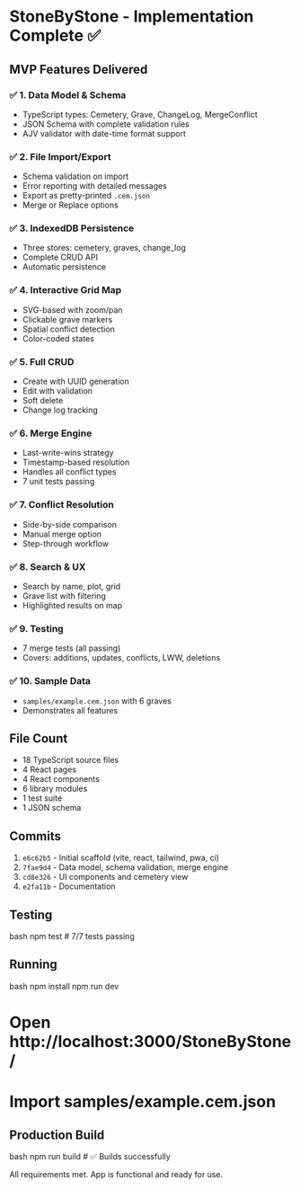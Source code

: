 # StoneByStone - Implementation Complete ✅

## MVP Features Delivered

### ✅ 1. Data Model & Schema
- TypeScript types: Cemetery, Grave, ChangeLog, MergeConflict
- JSON Schema with complete validation rules
- AJV validator with date-time format support

### ✅ 2. File Import/Export
- Schema validation on import
- Error reporting with detailed messages
- Export as pretty-printed `.cem.json`
- Merge or Replace options

### ✅ 3. IndexedDB Persistence
- Three stores: cemetery, graves, change_log
- Complete CRUD API
- Automatic persistence

### ✅ 4. Interactive Grid Map
- SVG-based with zoom/pan
- Clickable grave markers
- Spatial conflict detection
- Color-coded states

### ✅ 5. Full CRUD
- Create with UUID generation
- Edit with validation
- Soft delete
- Change log tracking

### ✅ 6. Merge Engine
- Last-write-wins strategy
- Timestamp-based resolution
- Handles all conflict types
- 7 unit tests passing

### ✅ 7. Conflict Resolution
- Side-by-side comparison
- Manual merge option
- Step-through workflow

### ✅ 8. Search & UX
- Search by name, plot, grid
- Grave list with filtering
- Highlighted results on map

### ✅ 9. Testing
- 7 merge tests (all passing)
- Covers: additions, updates, conflicts, LWW, deletions

### ✅ 10. Sample Data
- `samples/example.cem.json` with 6 graves
- Demonstrates all features

## File Count

- 18 TypeScript source files
- 4 React pages
- 4 React components
- 6 library modules
- 1 test suite
- 1 JSON schema

## Commits

1. `e6c62b5` - Initial scaffold (vite, react, tailwind, pwa, ci)
2. `7fae9d4` - Data model, schema validation, merge engine
3. `cd8e326` - UI components and cemetery view
4. `e2fa11b` - Documentation

## Testing

bash
npm test  # 7/7 tests passing


## Running

bash
npm install
npm run dev
# Open http://localhost:3000/StoneByStone/
# Import samples/example.cem.json


## Production Build

bash
npm run build  # ✅ Builds successfully


All requirements met. App is functional and ready for use.